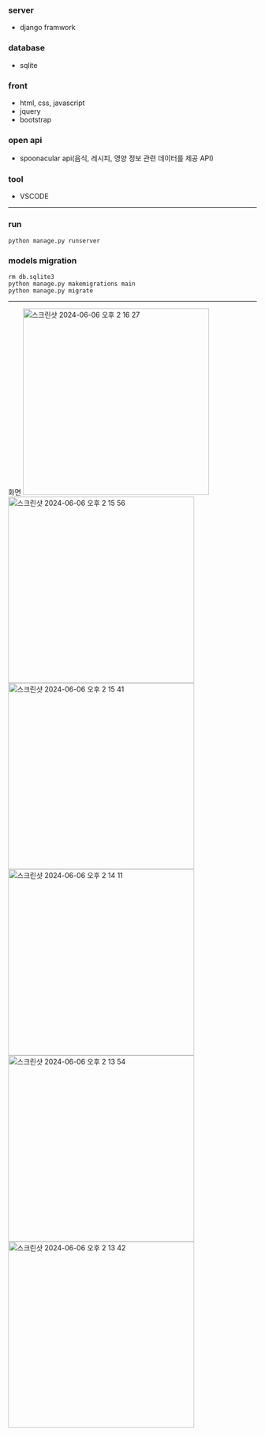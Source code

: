 ### server
- django framwork

### database
- sqlite

### front
- html, css, javascript
- jquery
- bootstrap

### open api
- spoonacular api(음식, 레시피, 영양 정보 관련 데이터를 제공 API)

### tool
- VSCODE

---
### run
    python manage.py runserver
### models migration
    rm db.sqlite3
    python manage.py makemigrations main
    python manage.py migrate

---
화면
<img width="377" alt="스크린샷 2024-06-06 오후 2 16 27" src="https://github.com/devSOWON0628/web_study/assets/48439367/e1c8ad8e-2ba8-4bcd-9ee8-8aa8fc5fbc53">
<img width="377" alt="스크린샷 2024-06-06 오후 2 15 56" src="https://github.com/devSOWON0628/web_study/assets/48439367/2851d6c5-9640-42ae-bba5-650c37d16d16">
<img width="377" alt="스크린샷 2024-06-06 오후 2 15 41" src="https://github.com/devSOWON0628/web_study/assets/48439367/eff43518-abe3-487a-8d7f-2d101149bd30">
<img width="377" alt="스크린샷 2024-06-06 오후 2 14 11" src="https://github.com/devSOWON0628/web_study/assets/48439367/3d59c71e-801c-4dba-a317-5a68b5848630">
<img width="377" alt="스크린샷 2024-06-06 오후 2 13 54" src="https://github.com/devSOWON0628/web_study/assets/48439367/3b73f961-0df8-4c6a-830a-00c279feee9c">
<img width="377" alt="스크린샷 2024-06-06 오후 2 13 42" src="https://github.com/devSOWON0628/web_study/assets/48439367/ead86fe8-1c54-4279-b167-5207e4dd32bb">
